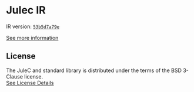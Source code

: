 # Julec IR

IR version: [`53b5d7a79e`](https://github.com/julelang/jule/tree/53b5d7a79ea1993b340a45e77201a26473ab0ee6)

[See more information](https://manual.jule.dev/getting-started/install-from-source/compile-from-ir.html)

## License

The JuleC and standard library is distributed under the terms of the BSD 3-Clause license. \
[See License Details](./LICENSE)
